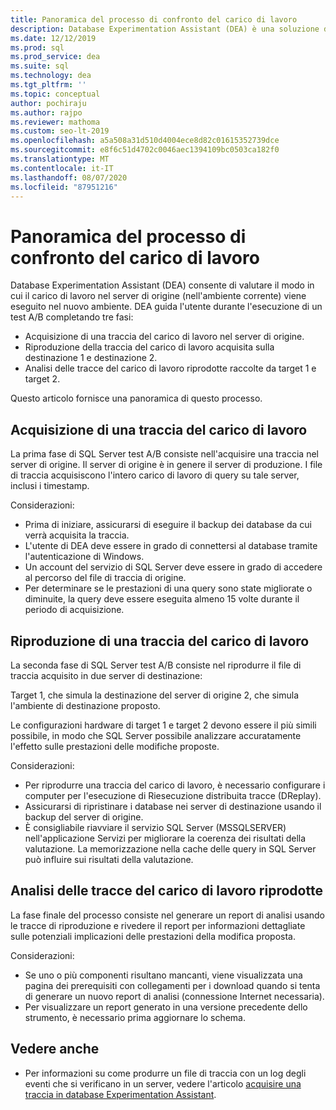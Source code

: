```yaml
---
title: Panoramica del processo di confronto del carico di lavoro
description: Database Experimentation Assistant (DEA) è una soluzione di test A/B per le modifiche in ambienti SQL Server, ad esempio aggiornamenti o nuovi indici.
ms.date: 12/12/2019
ms.prod: sql
ms.prod_service: dea
ms.suite: sql
ms.technology: dea
ms.tgt_pltfrm: ''
ms.topic: conceptual
author: pochiraju
ms.author: rajpo
ms.reviewer: mathoma
ms.custom: seo-lt-2019
ms.openlocfilehash: a5a508a31d510d4004ece8d82c01615352739dce
ms.sourcegitcommit: e8f6c51d4702c0046aec1394109bc0503ca182f0
ms.translationtype: MT
ms.contentlocale: it-IT
ms.lasthandoff: 08/07/2020
ms.locfileid: "87951216"
---
```

# <a name="overview-of-the-workload-comparison-process"></a>Panoramica del processo di confronto del carico di lavoro

Database Experimentation Assistant (DEA) consente di valutare il modo in cui il carico di lavoro nel server di origine (nell'ambiente corrente) viene eseguito nel nuovo ambiente. DEA guida l'utente durante l'esecuzione di un test A/B completando tre fasi:

- Acquisizione di una traccia del carico di lavoro nel server di origine.
- Riproduzione della traccia del carico di lavoro acquisita sulla destinazione 1 e destinazione 2.
- Analisi delle tracce del carico di lavoro riprodotte raccolte da target 1 e target 2.

Questo articolo fornisce una panoramica di questo processo.

## <a name="capturing-a-workload-trace"></a>Acquisizione di una traccia del carico di lavoro

La prima fase di SQL Server test A/B consiste nell'acquisire una traccia nel server di origine. Il server di origine è in genere il server di produzione. I file di traccia acquisiscono l'intero carico di lavoro di query su tale server, inclusi i timestamp.

Considerazioni:

- Prima di iniziare, assicurarsi di eseguire il backup dei database da cui verrà acquisita la traccia.
- L'utente di DEA deve essere in grado di connettersi al database tramite l'autenticazione di Windows.
- Un account del servizio di SQL Server deve essere in grado di accedere al percorso del file di traccia di origine.
- Per determinare se le prestazioni di una query sono state migliorate o diminuite, la query deve essere eseguita almeno 15 volte durante il periodo di acquisizione.

## <a name="replaying-a-workload-trace"></a>Riproduzione di una traccia del carico di lavoro

La seconda fase di SQL Server test A/B consiste nel riprodurre il file di traccia acquisito in due server di destinazione:

Target 1, che simula la destinazione del server di origine 2, che simula l'ambiente di destinazione proposto.

Le configurazioni hardware di target 1 e target 2 devono essere il più simili possibile, in modo che SQL Server possibile analizzare accuratamente l'effetto sulle prestazioni delle modifiche proposte.

Considerazioni:

- Per riprodurre una traccia del carico di lavoro, è necessario configurare i computer per l'esecuzione di Riesecuzione distribuita tracce (DReplay).
- Assicurarsi di ripristinare i database nei server di destinazione usando il backup del server di origine.
- È consigliabile riavviare il servizio SQL Server (MSSQLSERVER) nell'applicazione Servizi per migliorare la coerenza dei risultati della valutazione. La memorizzazione nella cache delle query in SQL Server può influire sui risultati della valutazione.

## <a name="analyzing-the-replayed-workload-traces"></a>Analisi delle tracce del carico di lavoro riprodotte

La fase finale del processo consiste nel generare un report di analisi usando le tracce di riproduzione e rivedere il report per informazioni dettagliate sulle potenziali implicazioni delle prestazioni della modifica proposta.

Considerazioni:

- Se uno o più componenti risultano mancanti, viene visualizzata una pagina dei prerequisiti con collegamenti per i download quando si tenta di generare un nuovo report di analisi (connessione Internet necessaria).
- Per visualizzare un report generato in una versione precedente dello strumento, è necessario prima aggiornare lo schema.

## <a name="see-also"></a>Vedere anche

- Per informazioni su come produrre un file di traccia con un log degli eventi che si verificano in un server, vedere l'articolo [acquisire una traccia in database Experimentation Assistant](database-experimentation-assistant-capture-trace.md).